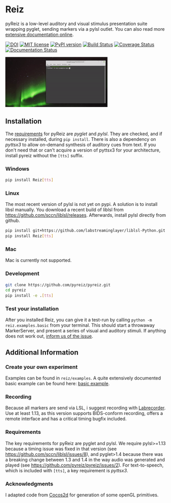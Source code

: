 # Reiz

pyReiz is a low-level auditory and visual stimulus presentation suite wrapping pyglet, sending markers via a pylsl outlet. You can also read more [extensive documentation online](https://pyreiz.readthedocs.io/en/latest/?badge=latest).

[![DOI](https://zenodo.org/badge/181853750.svg)](https://doi.org/10.5281/zenodo.3551933) [![MIT license](https://img.shields.io/badge/License-MIT-blue.svg)](https://en.wikipedia.org/wiki/MIT_License) [![PyPI version](https://badge.fury.io/py/Reiz.svg)](https://badge.fury.io/py/Reiz) [![Build Status](https://travis-ci.com/pyreiz/pyreiz.svg?branch=master)](https://travis-ci.com/pyreiz/pyreiz) [![Coverage Status](https://coveralls.io/repos/github/pyreiz/pyreiz/badge.svg?branch=master)](https://coveralls.io/github/pyreiz/pyreiz?branch=master) [![Documentation Status](https://readthedocs.org/projects/pyreiz/badge/?version=latest)](https://pyreiz.readthedocs.io/en/latest/?badge=latest)

![basic-example](basic-example.gif)

## Installation

The [requirements](#requirements) for pyReiz are _pyglet_ and _pylsl_. They are checked, and if necessary installed, during `pip install`. There is also a dependency on _pyttsx3_ to allow on-demand synthesis of auditory cues from text. If you don't need that or can't acquire a version of pyttsx3 for your architecture, install pyreiz without the `[tts]` suffix.

### Windows

```bash
pip install Reiz[tts]
```

### Linux

The most recent version of pylsl is not yet on pypi. A solution is to install libsl manually. You download a recent build of liblsl from <https://github.com/sccn/liblsl/releases>. Afterwards, install pylsl directly from github.

```bash
pip install git+https://github.com/labstreaminglayer/liblsl-Python.git
pip install Reiz[tts]
```

### Mac

Mac is currently not supported.

### Development

```bash
git clone https://github.com/pyreiz/pyreiz.git
cd pyreiz
pip install -e .[tts]
```

### Test your installation

After you installed Reiz, you can give it a test-run by calling `python -m reiz.examples.basic` from your terminal. This should start a throwaway MarkerServer, and present a series of visual and auditory stimuli. If anything does not work out, [inform us of the issue](https://github.com/pyreiz/pyreiz/issues).

## Additional Information

### Create your own experiment

Examples can be found in `reiz/examples`. A quite extensively documented basic example can be found here: [basic example](/reiz/examples/basic.py).

### Recording

Because all markers are send via LSL, i suggest recording with [Labrecorder](https://github.com/labstreaminglayer/App-LabRecorder/releases). Use at least 1.13, as this version supports BIDS-conform recording, offers a remote interface and has a critical timing bugfix included.

### Requirements

The key requirements for pyReiz are pyglet and pylsl. We require pylsl>=1.13 because a timing issue was fixed in that version (see <https://github.com/sccn/liblsl/issues/8>), and pyglet>1.4 because there was a breaking change between 1.3 and 1.4 in the way audio was generated and played (see <https://github.com/pyreiz/pyreiz/issues/2>). For text-to-speech, which is included with `[tts]`, a key requirement is _pyttsx3_.

### Acknowledgments

I adapted code from [Cocos2d](https://github.com/los-cocos/cocos) for generation of some openGL primitives.
